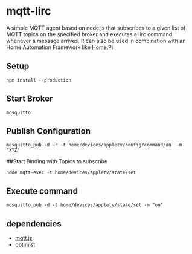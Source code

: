 # mqtt-lirc

A simple MQTT agent based on node.js that subscribes to a given list of MQTT topics
on the specified broker and executes a lirc command whenever
a message arrives. It can also be used in combination with an Home Automation Framework like [Home.Pi](https://github.com/denschu/home.pi)

## Setup

	npm install --production

## Start Broker

	mosquitto
	
## Publish Configuration

	mosquitto_pub -d -r -t home/devices/appletv/config/command/on  -m "XYZ"
	
##Start Binding with Topics to subscribe

	node mqtt-exec -t home/devices/appletv/state/set

## Execute command

	mosquitto_pub -d -t home/devices/appletv/state/set -m "on"

## dependencies

* [mqtt.js](http://github.com/adamvr/MQTT.js)
* [optimist](http://github.com/substack/node-optimist)


